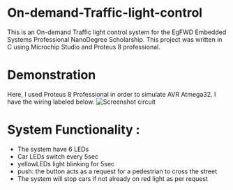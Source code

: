 # On-demand-Traffic-light-control
This is an On-demand Traffic light control system for the EgFWD Embedded Systems Professional NanoDegree Scholarship. This project was written in C using Microchip Studio and Proteus 8 professional.
# Demonstration
Here, I used Proteus 8 Professional in order to simulate AVR Atmega32. I have the wiring labeled below.
![Screenshot circuit](https://user-images.githubusercontent.com/116468449/197424672-d090daef-d76b-4bd4-a191-b808e12a89ae.png)

# System Functionality : 
* The system have 6 LEDs
* Car LEDs switch every 5sec 
*  yellowLEDs light blinking for 5sec
* push: the button acts as a request for a pedestrian to cross the street
* The system will stop cars if not already on red light as per request
